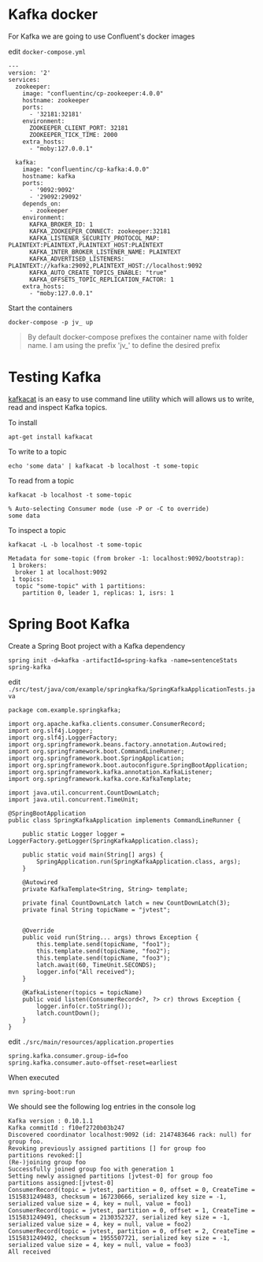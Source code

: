 # Kafka docker

For Kafka we are going to use Confluent's docker images

edit `docker-compose.yml`

```
---
version: '2'
services:
  zookeeper:
    image: "confluentinc/cp-zookeeper:4.0.0"
    hostname: zookeeper
    ports:
      - '32181:32181'
    environment:
      ZOOKEEPER_CLIENT_PORT: 32181
      ZOOKEEPER_TICK_TIME: 2000
    extra_hosts:
      - "moby:127.0.0.1"

  kafka:
    image: "confluentinc/cp-kafka:4.0.0"
    hostname: kafka
    ports:
      - '9092:9092'
      - '29092:29092'
    depends_on:
      - zookeeper
    environment:
      KAFKA_BROKER_ID: 1
      KAFKA_ZOOKEEPER_CONNECT: zookeeper:32181
      KAFKA_LISTENER_SECURITY_PROTOCOL_MAP: PLAINTEXT:PLAINTEXT,PLAINTEXT_HOST:PLAINTEXT
      KAFKA_INTER_BROKER_LISTENER_NAME: PLAINTEXT
      KAFKA_ADVERTISED_LISTENERS: PLAINTEXT://kafka:29092,PLAINTEXT_HOST://localhost:9092
      KAFKA_AUTO_CREATE_TOPICS_ENABLE: "true"
      KAFKA_OFFSETS_TOPIC_REPLICATION_FACTOR: 1
    extra_hosts:
      - "moby:127.0.0.1"
```

Start the containers

```
docker-compose -p jv_ up
```

> By default docker-compose prefixes the container name with folder name. I am using the prefix 'jv\_'  to define the desired prefix

# Testing Kafka

[kafkacat](https://github.com/edenhill/kafkacat) is an easy to use command line utility which will allows us to write, read and inspect Kafka topics.

To install

```
apt-get install kafkacat
```

To write to a topic

```
echo 'some data' | kafkacat -b localhost -t some-topic
```

To read from a topic

```
kafkacat -b localhost -t some-topic

% Auto-selecting Consumer mode (use -P or -C to override)
some data
```

To inspect a topic

```
kafkacat -L -b localhost -t some-topic

Metadata for some-topic (from broker -1: localhost:9092/bootstrap):
 1 brokers:
  broker 1 at localhost:9092
 1 topics:
  topic "some-topic" with 1 partitions:
    partition 0, leader 1, replicas: 1, isrs: 1
```

# Spring Boot Kafka

Create a Spring Boot project with a Kafka dependency

```
spring init -d=kafka -artifactId=spring-kafka -name=sentenceStats spring-kafka
```

edit `./src/test/java/com/example/springkafka/SpringKafkaApplicationTests.java`

```
package com.example.springkafka;

import org.apache.kafka.clients.consumer.ConsumerRecord;
import org.slf4j.Logger;
import org.slf4j.LoggerFactory;
import org.springframework.beans.factory.annotation.Autowired;
import org.springframework.boot.CommandLineRunner;
import org.springframework.boot.SpringApplication;
import org.springframework.boot.autoconfigure.SpringBootApplication;
import org.springframework.kafka.annotation.KafkaListener;
import org.springframework.kafka.core.KafkaTemplate;

import java.util.concurrent.CountDownLatch;
import java.util.concurrent.TimeUnit;

@SpringBootApplication
public class SpringKafkaApplication implements CommandLineRunner {

    public static Logger logger = LoggerFactory.getLogger(SpringKafkaApplication.class);

    public static void main(String[] args) {
        SpringApplication.run(SpringKafkaApplication.class, args);
    }

    @Autowired
    private KafkaTemplate<String, String> template;

    private final CountDownLatch latch = new CountDownLatch(3);
    private final String topicName = "jvtest";


    @Override
    public void run(String... args) throws Exception {
        this.template.send(topicName, "foo1");
        this.template.send(topicName, "foo2");
        this.template.send(topicName, "foo3");
        latch.await(60, TimeUnit.SECONDS);
        logger.info("All received");
    }

    @KafkaListener(topics = topicName)
    public void listen(ConsumerRecord<?, ?> cr) throws Exception {
        logger.info(cr.toString());
        latch.countDown();
    }
}
```

edit `./src/main/resources/application.properties`

```
spring.kafka.consumer.group-id=foo
spring.kafka.consumer.auto-offset-reset=earliest
```

When executed

```
mvn spring-boot:run
```

We should see the following log entries in the console log

```
Kafka version : 0.10.1.1
Kafka commitId : f10ef2720b03b247
Discovered coordinator localhost:9092 (id: 2147483646 rack: null) for group foo.
Revoking previously assigned partitions [] for group foo
partitions revoked:[]
(Re-)joining group foo
Successfully joined group foo with generation 1
Setting newly assigned partitions [jvtest-0] for group foo
partitions assigned:[jvtest-0]
ConsumerRecord(topic = jvtest, partition = 0, offset = 0, CreateTime = 1515831249483, checksum = 167230666, serialized key size = -1, serialized value size = 4, key = null, value = foo1)
ConsumerRecord(topic = jvtest, partition = 0, offset = 1, CreateTime = 1515831249491, checksum = 2130352327, serialized key size = -1, serialized value size = 4, key = null, value = foo2)
ConsumerRecord(topic = jvtest, partition = 0, offset = 2, CreateTime = 1515831249492, checksum = 1955507721, serialized key size = -1, serialized value size = 4, key = null, value = foo3)
All received

```



